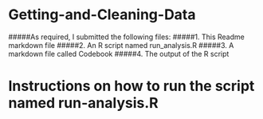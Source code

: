 # Getting-and-Cleaning-Data

#####As required, I submitted the following files:
#####1. This Readme markdown file
#####2. An R script named run_analysis.R
#####3. A markdown file called Codebook
#####4. The output of the R script
 

# Instructions on how to run the script named run-analysis.R
